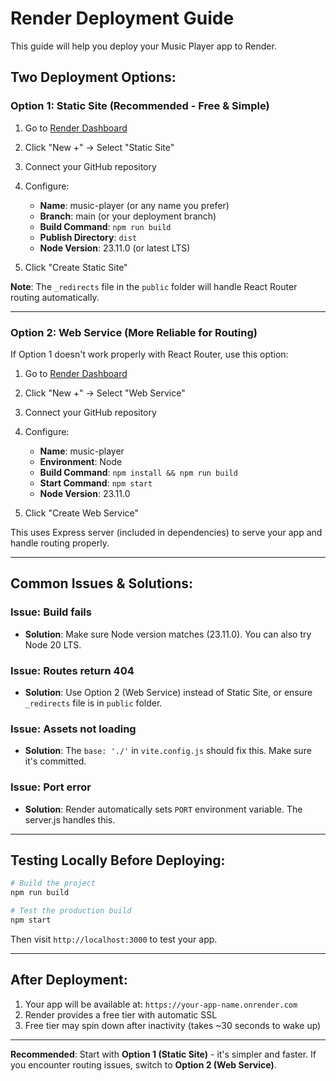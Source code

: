 # Render Deployment Guide

This guide will help you deploy your Music Player app to Render.

## Two Deployment Options:

### **Option 1: Static Site (Recommended - Free & Simple)**

1. Go to [Render Dashboard](https://dashboard.render.com)
2. Click "New +" → Select "Static Site"
3. Connect your GitHub repository
4. Configure:
   - **Name**: music-player (or any name you prefer)
   - **Branch**: main (or your deployment branch)
   - **Build Command**: `npm run build`
   - **Publish Directory**: `dist`
   - **Node Version**: 23.11.0 (or latest LTS)

5. Click "Create Static Site"

**Note**: The `_redirects` file in the `public` folder will handle React Router routing automatically.

---

### **Option 2: Web Service (More Reliable for Routing)**

If Option 1 doesn't work properly with React Router, use this option:

1. Go to [Render Dashboard](https://dashboard.render.com)
2. Click "New +" → Select "Web Service"
3. Connect your GitHub repository
4. Configure:
   - **Name**: music-player
   - **Environment**: Node
   - **Build Command**: `npm install && npm run build`
   - **Start Command**: `npm start`
   - **Node Version**: 23.11.0

5. Click "Create Web Service"

This uses Express server (included in dependencies) to serve your app and handle routing properly.

---

## Common Issues & Solutions:

### Issue: Build fails
- **Solution**: Make sure Node version matches (23.11.0). You can also try Node 20 LTS.

### Issue: Routes return 404
- **Solution**: Use Option 2 (Web Service) instead of Static Site, or ensure `_redirects` file is in `public` folder.

### Issue: Assets not loading
- **Solution**: The `base: './'` in `vite.config.js` should fix this. Make sure it's committed.

### Issue: Port error
- **Solution**: Render automatically sets `PORT` environment variable. The server.js handles this.

---

## Testing Locally Before Deploying:

```bash
# Build the project
npm run build

# Test the production build
npm start
```

Then visit `http://localhost:3000` to test your app.

---

## After Deployment:

1. Your app will be available at: `https://your-app-name.onrender.com`
2. Render provides a free tier with automatic SSL
3. Free tier may spin down after inactivity (takes ~30 seconds to wake up)

---

**Recommended**: Start with **Option 1 (Static Site)** - it's simpler and faster. If you encounter routing issues, switch to **Option 2 (Web Service)**.

